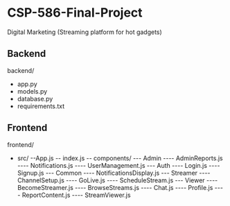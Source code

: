 # CSP-586-Final-Project
Digital Marketing (Streaming platform for hot gadgets)

## Backend

backend/
- app.py
- models.py
- database.py
- requirements.txt
 
 ## Frontend
frontend/
- src/
--App.js
-- index.js
-- components/
--- Admin
---- AdminReports.js
---- Notifications.js
---- UserManagement.js
--- Auth
---- Login.js
---- Signup.js
--- Common
---- NotificationsDisplay.js
--- Streamer
---- ChannelSetup.js
---- GoLive.js
---- ScheduleStream.js
--- Viewer
---- BecomeStreamer.js
---- BrowseStreams.js
---- Chat.js
---- Profile.js
---- ReportContent.js
---- StreamViewer.js